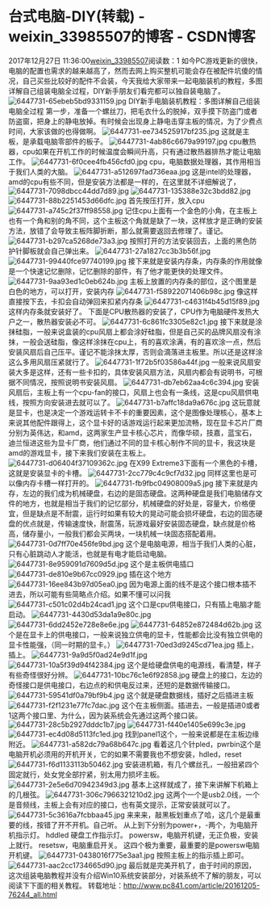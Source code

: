 # 台式电脑-DIY(转载) - weixin_33985507的博客 - CSDN博客
2017年12月27日 11:36:00[weixin_33985507](https://me.csdn.net/weixin_33985507)阅读数：1
如今PC游戏更新的很快，电脑的配置也需求的越来越高了，然而去网上购买整机可能会存在被配件坑傻的情况，自己买些比较好的配件不会装，今天我给大家带来一起电脑装机的教程，多图详解自己组装电脑全过程，DIY新手朋友们看完都可以独自装电脑了。
![6447731-65ebeb5bd9331159.jpg](https://upload-images.jianshu.io/upload_images/6447731-65ebeb5bd9331159.jpg)
DIY新手电脑装机教程：多图详解自己组装电脑全过程
第一步，准备一个螺丝刀，把毛衣什么的脱掉，双手摸下防盗门或者防盗窗，把身上的静电放掉。有时候会出现身上静电击穿主板的情况，为了少费点时间，大家该做的也得做啊。
![6447731-ee734525917bf235.jpg](https://upload-images.jianshu.io/upload_images/6447731-ee734525917bf235.jpg)
这就是主板，是承载电脑零部件的板子。
![6447731-4ab86c6679a99197.jpg](https://upload-images.jianshu.io/upload_images/6447731-4ab86c6679a99197.jpg)
cpu散热器，cpu如果在开机工作的时候温度会瞬间升高，只有通过散热器排热才能让电脑工作。
![6447731-6f0cee4fb456cfd0.jpg](https://upload-images.jianshu.io/upload_images/6447731-6f0cee4fb456cfd0.jpg)
cpu，电脑数据处理器，其作用相当于我们人类的大脑。
![6447731-a512697fad736eaa.jpg](https://upload-images.jianshu.io/upload_images/6447731-a512697fad736eaa.jpg)
这是intel的处理器，amd的cpu有些不同，但是安装方法都是一样的，在这里就不详细解说了，
![6447731-7098dbcc44dd7d89.jpg](https://upload-images.jianshu.io/upload_images/6447731-7098dbcc44dd7d89.jpg)
![6447731-135388e32c3bdd82.jpg](https://upload-images.jianshu.io/upload_images/6447731-135388e32c3bdd82.jpg)
![6447731-88b2251453d66dfc.jpg](https://upload-images.jianshu.io/upload_images/6447731-88b2251453d66dfc.jpg)
首先按压打开，放入cpu
![6447731-a745c2f37ff98558.jpg](https://upload-images.jianshu.io/upload_images/6447731-a745c2f37ff98558.jpg)
记住cpu上面有一个金色的小角，在主板上也有一个角和别的角不同，这个主板这个角就是缺了一块，这样放才是正确的安装方法，放错了会导致主板阵脚折断，那么就需要返回去修理了。谨记。
![6447731-b297ca5268de73a3.jpg](https://upload-images.jianshu.io/upload_images/6447731-b297ca5268de73a3.jpg)
按照打开的方法安装回去，上面的黑色防护针脚板就会自己弹出来。
![6447731-27a1827cc3b3b56f.jpg](https://upload-images.jianshu.io/upload_images/6447731-27a1827cc3b3b56f.jpg)
![6447731-99440fce97740199.jpg](https://upload-images.jianshu.io/upload_images/6447731-99440fce97740199.jpg)
接下来就是安装内存条，内存条的作用就像是一个快速记忆删除，记忆删除的部件，有了他才能更快的处理文件。
![6447731-9aa93ed1c0eb624b.jpg](https://upload-images.jianshu.io/upload_images/6447731-9aa93ed1c0eb624b.jpg)
主板上放置的内存条的部位，这个图里是白色的地方，可以打开，安装内存
![6447731-f58922071406b98c.jpg](https://upload-images.jianshu.io/upload_images/6447731-f58922071406b98c.jpg)
像这样直接按下去，卡扣会自动弹回来扣紧内存条
![6447731-c4631f4b45d15f89.jpg](https://upload-images.jianshu.io/upload_images/6447731-c4631f4b45d15f89.jpg)
这样内存条就安装好了。
下面是CPU散热器的安装了，CPU作为电脑硬件发热大户之一，散热器安装必不可。
![6447731-6c861fc3305e82c1.jpg](https://upload-images.jianshu.io/upload_images/6447731-6c861fc3305e82c1.jpg)
接下来就是涂抹硅脂，一般来说盒装的cpu风扇上都会涂好硅脂，但是自己买的品牌风扇没有涂抹，一般会送硅脂，像这样涂抹在cpu上，有的喜欢涂满，有的喜欢涂一点，然后安装风扇后自己压平。谨记不能涂抹太厚，否则会滴落进主板里。所以还是这样涂这么多用风扇压紧就行了。
![6447731-1f72b5f03586a44f.jpg](https://upload-images.jianshu.io/upload_images/6447731-1f72b5f03586a44f.jpg)
一般来说风扇安装大多是这样，还有一些卡扣的，具体安装风扇方法，风扇内都会有说明书，可根据不同情况，按照说明书安装风扇。
![6447731-db7eb62aa4c6c394.jpg](https://upload-images.jianshu.io/upload_images/6447731-db7eb62aa4c6c394.jpg)
安装风扇后，主板上有一个cpu-fan的接口，风扇上也会有一条线，这是cpu风扇供电线，按照方向安装进去就可以了。
![6447731-b7affc18da9a676c.jpg](https://upload-images.jianshu.io/upload_images/6447731-b7affc18da9a676c.jpg)
这玩意就是显卡，也是决定一个游戏运转卡不卡的重要因素，这个是图像处理核心，基本上来说其他配件跟得上，这个显卡好的话游戏运行起来更加流畅，现在显卡芯片厂商分别为英伟达，和amd，这两家生产显卡核心芯片，而像华硕，技嘉，蓝宝石，迪兰恒进这些为显卡厂商，他们通过不同的显卡核心制作不同的显卡，我这块是amd的游戏显卡，接下来我们安装在主板上。
![6447731-d06404f37109362c.jpg](https://upload-images.jianshu.io/upload_images/6447731-d06404f37109362c.jpg)
在X99 Extreme3下面有一个黑色的卡槽，这就是安装显卡的卡槽。
![6447731-2cc779c4c9cf7d32.jpg](https://upload-images.jianshu.io/upload_images/6447731-2cc779c4c9cf7d32.jpg)
同样这里也是可以像内存卡槽一样打开的。
![6447731-fb9fbc04908009a5.jpg](https://upload-images.jianshu.io/upload_images/6447731-fb9fbc04908009a5.jpg)
接下来就是内存，左边的我们成为机械硬盘，右边的是固态硬盘。这两种硬盘是我们电脑储存文件的地方，也就是相当于我们的记忆部分，机械硬盘的好处是，容量大，价格便宜，但是缺点是不耐震，运行时如果有较大的晃动可能会损坏硬盘，右边的固态硬盘的优点就是，传输速度快，耐震荡，玩游戏最好安装固态硬盘，缺点就是价格高，储存量小，一般我们都会买两块，一块机械一块固态搭配着用。
![6447731-0d7ff70e456fe9bd.jpg](https://upload-images.jianshu.io/upload_images/6447731-0d7ff70e456fe9bd.jpg)
这个是电脑电源，相当于我们人类的心脏，只有心脏跳动人才能活，也就是有电才能启动电脑。
![6447731-8e959091d7609d5d.jpg](https://upload-images.jianshu.io/upload_images/6447731-8e959091d7609d5d.jpg)
这个是主板供电插口
![6447731-de810e9b67cc0929.jpg](https://upload-images.jianshu.io/upload_images/6447731-de810e9b67cc0929.jpg)
插在这个地方
![6447731-16ee843b97d05ea0.jpg](https://upload-images.jianshu.io/upload_images/6447731-16ee843b97d05ea0.jpg)
因为电源上面的线不是这个接口根本插不进去，所以可能有些简略点介绍。如果不懂可以问我
![6447731-c501c02d4b24cad1.jpg](https://upload-images.jianshu.io/upload_images/6447731-c501c02d4b24cad1.jpg)
这个口是cpu供电接口，只有插上电脑才能启动。
![6447731-4430d53da1a9e80c.jpg](https://upload-images.jianshu.io/upload_images/6447731-4430d53da1a9e80c.jpg)
![6447731-6dd2452e728e8e6e.jpg](https://upload-images.jianshu.io/upload_images/6447731-6dd2452e728e8e6e.jpg)
![6447731-64852e872484d62b.jpg](https://upload-images.jianshu.io/upload_images/6447731-64852e872484d62b.jpg)
这个是在显卡上的供电接口，一般来说独立供电的显卡，性能都会比没有独立供电的显卡性能强，（同一时期的显卡。）
![6447731-70ed3d9245cd71ea.jpg](https://upload-images.jianshu.io/upload_images/6447731-70ed3d9245cd71ea.jpg)
插上，插上。
![6447731-9a9d5f0ad24e9d1f.jpg](https://upload-images.jianshu.io/upload_images/6447731-9a9d5f0ad24e9d1f.jpg)
![6447731-10a5f39d94f42384.jpg](https://upload-images.jianshu.io/upload_images/6447731-10a5f39d94f42384.jpg)
这个是给硬盘供电的电源线，看清楚，样子有些奇怪很好分辨。
![6447731-10bc76c1e6f92858.jpg](https://upload-images.jianshu.io/upload_images/6447731-10bc76c1e6f92858.jpg)
硬盘上的接口，左边的奇怪接口是供电接口，右边点的和供电反过来，还短的是数据传输接口。
![6447731-59541df0a79bf9b4.jpg](https://upload-images.jianshu.io/upload_images/6447731-59541df0a79bf9b4.jpg)
这个就是硬盘数据线，插好之后插进主板
![6447731-f2f1231e77fc7dac.jpg](https://upload-images.jianshu.io/upload_images/6447731-f2f1231e77fc7dac.jpg)
这个在主板侧面。插进去，一般是插进0或者1这两个接口里、为什么，因为装系统会先通过这两个接口装。
![6447731-28c5b2927dddc1b7.jpg](https://upload-images.jianshu.io/upload_images/6447731-28c5b2927dddc1b7.jpg)
![6447731-f440e1405e699c3e.jpg](https://upload-images.jianshu.io/upload_images/6447731-f440e1405e699c3e.jpg)
![6447731-ec4d08d5113fc1ed.jpg](https://upload-images.jianshu.io/upload_images/6447731-ec4d08d5113fc1ed.jpg)
找到panel1这个，一般来说都是在主板边缘附近。
![6447731-a582dc79a68b647c.jpg](https://upload-images.jianshu.io/upload_images/6447731-a582dc79a68b647c.jpg)
看着这几个针pled，pwrbin这个是电脑开机必须用的开机开关，它的如果不需要我也不想安装，hdled，reset
![6447731-f6d1133113b50462.jpg](https://upload-images.jianshu.io/upload_images/6447731-f6d1133113b50462.jpg)
安装进机箱，有几个螺丝孔，一般扭紧四个固定就行，处女党全部拧紧，别太用力损坏主板。
![6447731-2e5e6d70942349d3.jpg](https://upload-images.jianshu.io/upload_images/6447731-2e5e6d70942349d3.jpg)
基本上这样就成了，接下来讲解下机箱上的几根弦。
![6447731-306c7966321210d2.jpg](https://upload-images.jianshu.io/upload_images/6447731-306c7966321210d2.jpg)
这两个一个是usb2.0线，一个是音频线，主板上会有对应的接口，也有英文提示，正常安装就可以了。
![6447731-5c3616a7fcbbaa45.jpg](https://upload-images.jianshu.io/upload_images/6447731-5c3616a7fcbbaa45.jpg)
来来来，敲黑板划重点了哈，这几个是最重要的线，按错了开不开机。自己听。
从上到下分别为power+，-两个，为电脑开机指示灯。
hddled 硬盘工作指示灯。
powersw，电脑开机键，无正负极，安装上就行。
resetsw，电脑重启开关。
这四个极为重要，最重要的是powersw电脑开机键。
![6447731-0438016f775e3aa1.jpg](https://upload-images.jianshu.io/upload_images/6447731-0438016f775e3aa1.jpg)
按照主板上的指示插上即可。
![6447731-aac2cc1734665d90.jpg](https://upload-images.jianshu.io/upload_images/6447731-aac2cc1734665d90.jpg)
最后就是完美开机了，由于时间的原因，这次组装电脑教程并没有介绍Win10系统安装部分，对装系统不了解的朋友，可以阅读下下面的相关教程。
转载地址：http://www.pc841.com/article/20161205-76244_all.html
